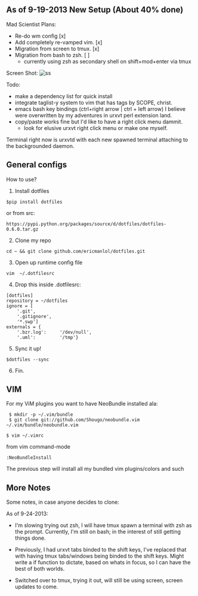 As of 9-19-2013 New Setup (About 40% done)
--------------------------
Mad Scientist Plans:
- Re-do wm config [x]
- Add completely re-vamped vim. [x]
- Migration from screen to tmux. [x]
- Migration from bash to zsh. [ ]
    - currently using zsh as secondary shell on shift+mod+enter via tmux


Screen Shot:
![ss](http://i.imgur.com/3QPJM7J.jpg)





Todo: 
- make a dependency list for quick install
- integrate taglist-y system to vim that has tags by SCOPE, christ.
- emacs bash key bindings (ctrl+right arrow | ctrl + left arrow) I believe 
were overwritten by my adventures in urxvt perl extension land.
- copy/paste works fine but I'd like to have a right click menu dammit. 
    - look for elusive urxvt right click menu or make one myself.

Terminal right now is urxvtd with each new spawned terminal attaching to the
backgrounded daemon.

General configs
---------------
How to use?

1.  Install dotfiles
```
$pip install dotfiles
```
or from src:
```
https://pypi.python.org/packages/source/d/dotfiles/dotfiles-0.6.0.tar.gz
```

2.  Clone my repo
``` 
cd ~ && git clone github.com/ericmanlol/dotfiles.git
```

3.  Open up runtime config file
```
vim  ~/.dotfilesrc
```

4.  Drop this inside .dotfilesrc:
```
[dotfiles]
repository = ~/dotfiles
ignore = [
    '.git',
    '.gitignore',
    '*.swp']
externals = {
    '.bzr.log':     '/dev/null',
    '.uml':         '/tmp'}
```
5.  Sync it up!  
```
$dotfiles --sync
```

6.  Fin.


VIM
---
For my ViM plugins you want to have NeoBundle installed ala:
```
 $ mkdir -p ~/.vim/bundle
 $ git clone git://github.com/Shougo/neobundle.vim ~/.vim/bundle/neobundle.vim
```
```
$ vim ~/.vimrc
```
from vim command-mode
``` 
:NeoBundleInstall
```

The previous step will install all my bundled vim plugins/colors and such




More Notes
----------
Some notes, in case anyone decides to clone:

As of 9-24-2013:



- I'm slowing trying out zsh, I will have tmux spawn a terminal with zsh as the prompt. Currently, I'm still on bash; in the interest of still getting things done.

- Previously, I had urxvt tabs binded to the shift keys, I've replaced that with having tmux tabs/windows being binded to the shift keys. Might write a if function to dictate, based on whats in focus, so I can have the best of both worlds.

- Switched over to tmux, trying it out, will still be using screen, screen updates to come.





